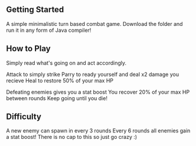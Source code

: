 ## Getting Started

A simple minimalistic turn based combat game. Download the folder
and run it in any form of Java compiler!

## How to Play

Simply read what's going on and act accordingly.

Attack to simply strike
Parry to ready yourself and deal x2 damage you recieve
Heal to restore 50% of your max HP

Defeating enemies gives you a stat boost
You recover 20% of your max HP between rounds
Keep going until you die!

## Difficulty

A new enemy can spawn in every 3 rounds
Every 6 rounds all enemies gain a stat boost!
There is no cap to this so just go crazy :)

